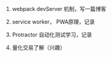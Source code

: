 1. webpack devServer 机制，写一篇博客

2. service worker， PWA原理，记录

3. Protractor 自动化测试学习，记录

4. 量化交易了解（兴趣）
